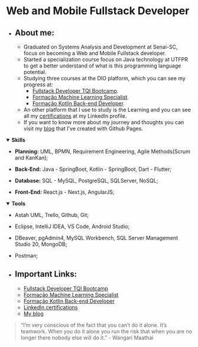 # Web and Mobile Fullstack Developer
   - ## About me:
     - Graduated on Systems Analysis and Development at Senai-SC, focus on becoming a Web and Mobile Fullstack developer.
     - Started a specialization course focus on Java technology at UTFPR to get a better understand of what is this programming language potential.
     - Studying three courses at the DIO platform, which you can see my progress at:
        - [Fullstack Developer TQI Bootcamp](#TQIrepository).
        - [Formação Machine Learning Specialist](#MLrepository).
        - [Formação Kotlin Back-end Developer](#KDEVrepository).
     - An other platform that I use to study is the Learning and you can see all my [certifications](#inCertifications) at my LinkedIn profile.
     - If you want to know more about my journey and thoughts you can visit my [blog](#github_pages) that I've created with Github Pages.  

<details open>
   <summary><strong>Skills</strong></summary>  
   
   - <strong>Planning:</strong> UML, BPMN, Requirement Engineering, Agile Methods(Scrum and KanKan);  
   
   - <strong>Back-End:</strong> Java - SpringBoot, Kotlin  - SpringBoot, Dart - Flutter;  
   
   - <strong>Database:</strong> SQL - MySQL, PostgreSQL, SQLServer, NoSQL;  
   
   - <strong>Front-End:</strong> React.js - Next.js, AngularJS;
</details>
<details open>
   <summary><strong>Tools</strong></summary>  

   - Astah UML, Trello, Github, Git;  
   
   - Eclipse, IntelliJ IDEA, VS Code, Android Studio;  
   
   - DBeaver, pgAdmin4, MySQL Workbench, SQL Server Management Studio 20, MongoDB;  
   
   - Postman;
</details>

   - ## Important Links:
     - <a name="TQIrepository" href="https://github.com/Moura196/dio-desafio-github/tree/main/1%C2%BA%20Bootcamp%20FQI%20Fullstack%20Developer">Fullstack Developer TQI Bootcamp<a>
     - <a name="MLrepository" href="https://github.com/Moura196/dio-desafio-github/tree/main/Formacao%20Machine%20Learning%20Specialist">Formação Machine Learning Specialist<a>
     - <a name="KDEVrepository" href="https://github.com/Moura196/dio-desafio-github/tree/main/Forma%C3%A7%C3%A3o%20Kotlin%20Back-end%20Developer">Formação Kotlin Back-end Developer<a>
     - <a name="inCertifications" href="https://www.linkedin.com/in/gabrielmoura96/details/certifications/">LinkedIn certifications</a>
     - <a name="github_pages" href="https://moura196.github.io/Moura196/">My blog</a>

> “I’m very conscious of the fact that you can’t do it alone. It’s teamwork. When you do it alone you run the risk that when you are no longer there nobody else will do it.” - Wangari Maathai

<!-- 
Structure of my readme:
   - About me: your work and interests
   - Skills
   - Tools
   - Contributions you're proud of, and context about those contributions
   - Guidance for getting help in communities where you're involved

<details open>

<summary>Tips for collapsed sections</summary>

### You can add a header

You can add text within a collapsed section.

You can add an image or a code block, too.

```ruby
   puts "Hello World"
```

</details> -->
